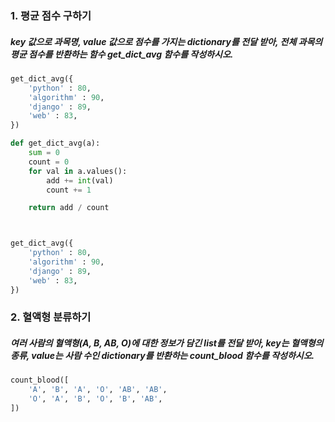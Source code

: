 ### 1. 평균 점수 구하기

#####  key 값으로 과목명, value 값으로 점수를 가지는 dictionary를 전달 받아, 전체 과목의 평균 점수를 반환하는 함수 get_dict_avg 함수를 작성하시오.

``` python
get_dict_avg({
    'python' : 80,
    'algorithm' : 90,
    'django' : 89,
    'web' : 83,       
})
```

``` python
def get_dict_avg(a):
    sum = 0
    count = 0
    for val in a.values():
        add += int(val)
        count += 1

    return add / count



get_dict_avg({
    'python' : 80,
    'algorithm' : 90,
    'django' : 89,
    'web' : 83,       
})
```













### 2. 혈액형 분류하기 

##### 여러 사람의 혈액형(A, B, AB, O)에 대한 정보가 담긴 list를 전달 받아, key는 혈액형의 종류, value는 사람 수인 dictionary를 반환하는 count_blood 함수를 작성하시오.

```python
count_blood([
    'A', 'B', 'A', 'O', 'AB', 'AB',
    'O', 'A', 'B', 'O', 'B', 'AB',
])
```

